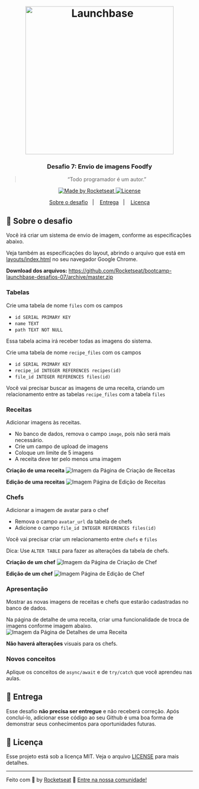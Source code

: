 <h1 align="center">
    <img alt="Launchbase" src="https://storage.googleapis.com/golden-wind/bootcamp-launchbase/logo.png" width="400px" />
</h1>

<h3 align="center">
  Desafio 7: Envio de imagens Foodfy
</h3>

<blockquote align="center">“Todo programador é um autor.”</blockquote>

<p align="center">

  <a href="https://rocketseat.com.br">
    <img alt="Made by Rocketseat" src="https://img.shields.io/badge/made%20by-Rocketseat-%23F8952D">
  </a>

  <a href="LICENSE" >
    <img alt="License" src="https://img.shields.io/badge/license-MIT-%23F8952D">
  </a>

</p>

<p align="center">
  <a href="#rocket-sobre-o-desafio">Sobre o desafio</a>&nbsp;&nbsp;&nbsp;|&nbsp;&nbsp;&nbsp;
  <a href="#calendar-entrega">Entrega</a>&nbsp;&nbsp;&nbsp;|&nbsp;&nbsp;&nbsp;
  <a href="#memo-licença">Licença</a>
</p>

## :rocket: Sobre o desafio

Você irá criar um sistema de envio de imagem, conforme as especificações abaixo.

Veja também as especificações do layout, abrindo o arquivo que está em [layouts/index.html](../layouts/index.html) no seu navegador Google Chrome. 

**Download dos arquivos:** https://github.com/Rocketseat/bootcamp-launchbase-desafios-07/archive/master.zip

### Tabelas

Crie uma tabela de nome `files` com os campos

- `id SERIAL PRIMARY KEY`
- `name TEXT`
- `path TEXT NOT NULL`

Essa tabela acima irá receber todas as imagens do sistema.

Crie uma tabela de nome `recipe_files` com os campos

- `id SERIAL PRIMARY KEY`
- `recipe_id INTEGER REFERENCES recipes(id)`
- `file_id INTEGER REFERENCES files(id)`

Você vai precisar buscar as imagens de uma receita, criando um 
relacionamento entre as tabelas `recipe_files` com a tabela `files`

### Receitas

Adicionar imagens às receitas.

- No banco de dados, remova o campo `image`, pois não será mais necessário.
- Crie um campo de upload de imagens
- Coloque um limite de 5 imagens
- A receita deve ter pelo menos uma imagem

**Criação de uma receita**
![Imagem da Página de Criação de Receitas](../layouts/preview/desafio-07-receita-criação.png)

**Edição de uma receitas**
![Imagem Página de Edição de Receitas](../layouts/preview/desafio-07-receita-edição.png)

### Chefs

Adicionar a imagem de avatar para o chef

- Remova o campo `avatar_url` da tabela de chefs
- Adicione o campo `file_id INTEGER REFERENCES files(id)`

Você vai precisar criar um relacionamento entre `chefs` e `files`

Dica: Use `ALTER TABLE` para fazer as alterações da tabela de chefs.

**Criação de um chef**
![Imagem da Página de Criação de Chef](../layouts/preview/desafio-07-chef-criação.png)

**Edição de um chef**
![Imagem Página de Edição de Chef](../layouts/preview/desafio-07-chef-edição.png)

### Apresentação

Mostrar as novas imagens de receitas e chefs que estarão cadastradas no banco de dados.

Na página de detalhe de uma receita, criar uma funcionalidade de troca de imagens conforme imagem abaixo.
![Imagem da Página de Detalhes de uma Receita](../layouts/preview/desafio-07-receita-detalhe.png)

**Não haverá alterações** visuais para os chefs.

### Novos conceitos

Aplique os conceitos de `async/await` e de `try/catch` que você aprendeu nas aulas.

## :calendar: Entrega

Esse desafio **não precisa ser entregue** e não receberá correção. Após concluí-lo, adicionar esse código ao seu Github é uma boa forma de demonstrar seus conhecimentos para oportunidades futuras.

## :memo: Licença

Esse projeto está sob a licença MIT. Veja o arquivo [LICENSE](../LICENSE) para mais detalhes.

---

Feito com :purple_heart: by [Rocketseat](https://rocketseat.com.br) :wave: [Entre na nossa comunidade!](https://discordapp.com/invite/gCRAFhc)
